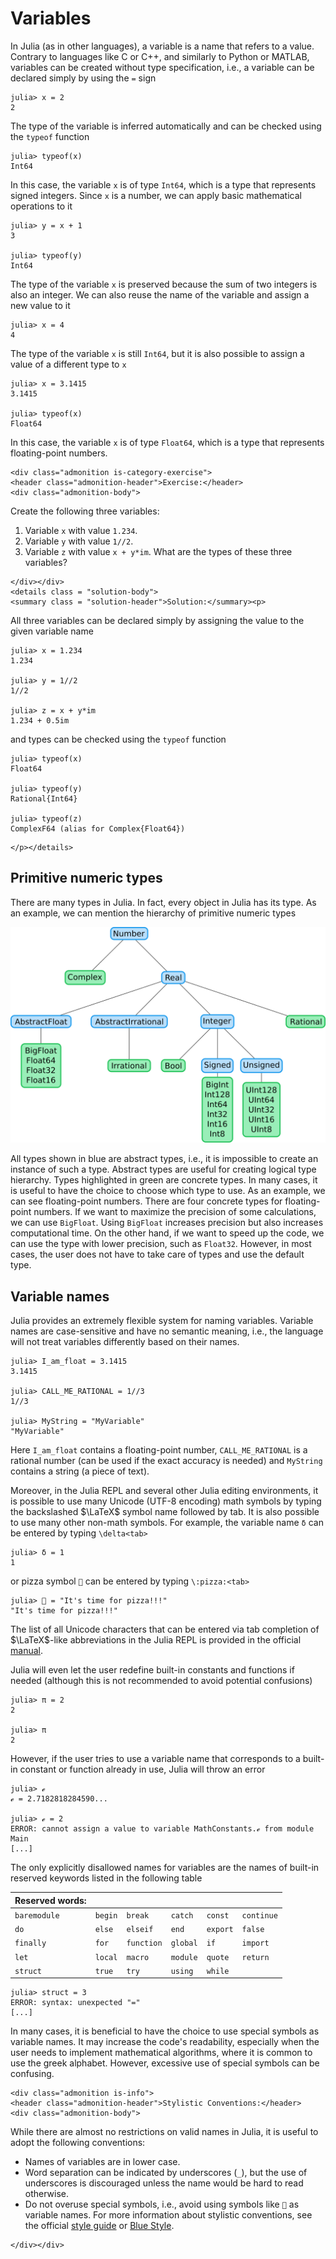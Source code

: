 # Variables

In Julia (as in other languages), a variable is a name that refers to a value. Contrary to languages like C or C++, and similarly to Python or MATLAB, variables can be created without type specification, i.e., a variable can be declared simply by using the `=` sign

```jldoctest var_declaration
julia> x = 2
2
```

The type of the variable is inferred automatically and can be checked using the `typeof` function

```jldoctest var_declaration
julia> typeof(x)
Int64
```

In this case, the variable `x` is of type `Int64`, which is a type that represents signed integers. Since `x` is a number, we can apply basic mathematical operations to it

```jldoctest var_declaration
julia> y = x + 1
3

julia> typeof(y)
Int64
```

The type of the variable `x` is preserved because the sum of two integers is also an integer. We can also reuse the name of the variable and assign a new value to it

```jldoctest var_declaration
julia> x = 4
4
```

The type of the variable `x` is still `Int64`, but it is also possible to assign a value of a different type to `x`

```jldoctest var_declaration
julia> x = 3.1415
3.1415

julia> typeof(x)
Float64
```

In this case, the variable `x` is of type `Float64`, which is a type that represents floating-point numbers.

```@raw html
<div class="admonition is-category-exercise">
<header class="admonition-header">Exercise:</header>
<div class="admonition-body">
```
Create the following three variables:
1. Variable `x` with value `1.234`.
2. Variable `y` with value `1//2`.
3. Variable `z` with value `x + y*im`.
What are the types of these three variables?
```@raw html
</div></div>
<details class = "solution-body">
<summary class = "solution-header">Solution:</summary><p>
```

All three variables can be declared simply by assigning the value to the given variable name

```jldoctest var_types
julia> x = 1.234
1.234

julia> y = 1//2
1//2

julia> z = x + y*im
1.234 + 0.5im
```

and types can be checked using the `typeof` function

```jldoctest var_types
julia> typeof(x)
Float64

julia> typeof(y)
Rational{Int64}

julia> typeof(z)
ComplexF64 (alias for Complex{Float64})
```

```@raw html
</p></details>
```

## Primitive numeric types

There are many types in Julia. In fact, every object in Julia has its type. As an example, we can mention the hierarchy of primitive numeric types

![](types.svg)

All types shown in blue are abstract types, i.e., it is impossible to create an instance of such a type. Abstract types are useful for creating logical type hierarchy. Types highlighted in green are concrete types. In many cases, it is useful to have the choice to choose which type to use. As an example, we can see floating-point numbers. There are four concrete types for floating-point numbers. If we want to maximize the precision of some calculations, we can use `BigFloat`. Using `BigFloat` increases precision but also increases computational time. On the other hand, if we want to speed up the code, we can use the type with lower precision, such as `Float32`. However, in most cases, the user does not have to take care of types and use the default type.

## Variable names

Julia provides an extremely flexible system for naming variables. Variable names are case-sensitive and have no semantic meaning, i.e., the language will not treat variables differently based on their names.

```jldoctest
julia> I_am_float = 3.1415
3.1415

julia> CALL_ME_RATIONAL = 1//3
1//3

julia> MyString = "MyVariable"
"MyVariable"
```

Here `I_am_float` contains a floating-point number, `CALL_ME_RATIONAL` is a rational number (can be used if the exact accuracy is needed) and `MyString` contains a string (a piece of text).

Moreover, in the Julia REPL and several other Julia editing environments, it is possible to use many Unicode (UTF-8 encoding) math symbols by typing the backslashed $\LaTeX$ symbol name followed by tab. It is also possible to use many other non-math symbols. For example, the variable name `δ` can be entered by typing `\delta<tab>`

```jldoctest
julia> δ = 1
1
```

or pizza symbol `🍕` can be entered by typing `\:pizza:<tab>`

```jldoctest
julia> 🍕 = "It's time for pizza!!!"
"It's time for pizza!!!"
```

The list of all Unicode characters that can be entered via tab completion of $\LaTeX$-like abbreviations in the Julia REPL is provided in the official [manual](https://docs.julialang.org/en/v1/manual/unicode-input/).

Julia will even let the user redefine built-in constants and functions if needed (although this is not recommended to avoid potential confusions)

```jldoctest
julia> π = 2
2

julia> π
2
```

However, if the user tries to use a variable name that corresponds to a built-in constant or function already in use, Julia will throw an error

```jldoctest
julia> ℯ
ℯ = 2.7182818284590...

julia> ℯ = 2
ERROR: cannot assign a value to variable MathConstants.ℯ from module Main
[...]
```

The only explicitly disallowed names for variables are the names of built-in reserved keywords listed in the following table

| Reserved words: |         |            |          |          |            |
| :---            | :---    | :---       | :---     | :---     | :---       |
| `baremodule`    | `begin` | `break`    | `catch`  | `const`  | `continue` |
| `do`            | `else`  | `elseif`   | `end`    | `export` | `false`    |
| `finally`       | `for`   | `function` | `global` | `if`     | `import`   |
| `let`           | `local` | `macro`    | `module` | `quote`  | `return`   |
| `struct`        | `true`  | `try`      | `using`  | `while`  |            |

```jldoctest
julia> struct = 3
ERROR: syntax: unexpected "="
[...]
```

In many cases, it is beneficial to have the choice to use special symbols as variable names. It may increase the code's readability, especially when the user needs to implement mathematical algorithms, where it is common to use the greek alphabet. However, excessive use of special symbols can be confusing.

```@raw html
<div class="admonition is-info">
<header class="admonition-header">Stylistic Conventions:</header>
<div class="admonition-body">
```
While there are almost no restrictions on valid names in Julia, it is useful to adopt the following conventions:
- Names of variables are in lower case.
- Word separation can be indicated by underscores (`_`), but the use of underscores is discouraged unless the name would be hard to read otherwise.
- Do not overuse special symbols, i.e., avoid using symbols like `🍕` as variable names.
For more information about stylistic conventions, see the official [style guide](https://docs.julialang.org/en/v1/manual/style-guide/#Style-Guide-1) or [Blue Style](https://github.com/invenia/BlueStyle).
```@raw html
</div></div>
```
